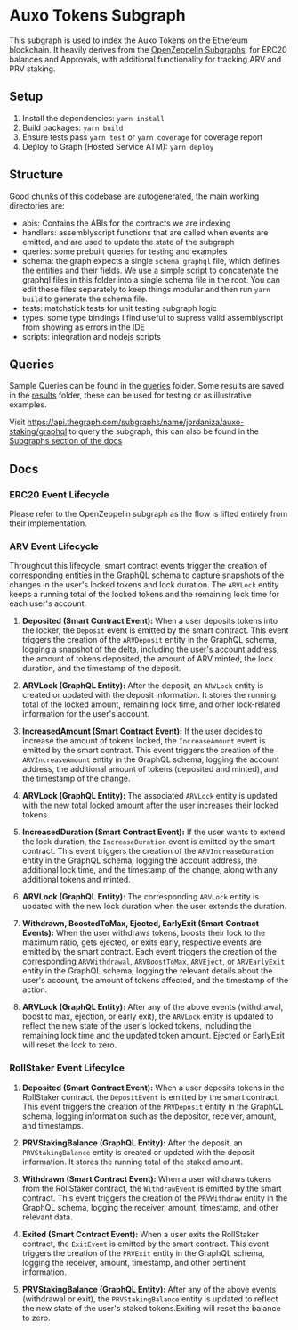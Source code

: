 # Auxo Tokens Subgraph

This subgraph is used to index the Auxo Tokens on the Ethereum blockchain.
It heavily derives from the [OpenZeppelin Subgraphs](https://docs.openzeppelin.com/subgraphs/0.1.x/generate), for ERC20 balances and Approvals, with additional functionality for tracking ARV and PRV staking.

## Setup

1. Install the dependencies: `yarn install`
2. Build packages: `yarn build`
3. Ensure tests pass `yarn test` or `yarn coverage` for coverage report
4. Deploy to Graph (Hosted Service ATM): `yarn deploy`

## Structure

Good chunks of this codebase are autogenerated, the main working directories are:

- abis: Contains the ABIs for the contracts we are indexing
- handlers: assemblyscript functions that are called when events are emitted, and are used to update the state of the subgraph
- queries: some prebuilt queries for testing and examples
- schema: the graph expects a single `schema.graphql` file, which defines the entities and their fields. We use a simple script to concatenate the graphql files in this folder into a single schema file in the root. You can edit these files separately to keep things modular and then run `yarn build` to generate the schema file.
- tests: matchstick tests for unit testing subgraph logic
- types: some type bindings I find useful to supress valid assemblyscript from showing as errors in the IDE
- scripts: integration and nodejs scripts

## Queries

Sample Queries can be found in the [queries](./queries) folder.
Some results are saved in the [results](./queries/results) folder, these can be used for testing or as illustrative examples.

Visit https://api.thegraph.com/subgraphs/name/jordaniza/auxo-staking/graphql to query the subgraph, this can also be found in the [Subgraphs section of the docs](https://docs.auxo.fi/auxo-docs/developers/subgraphs)

## Docs

### ERC20 Event Lifecycle

Please refer to the OpenZeppelin subgraph as the flow is lifted entirely from their implementation.

### ARV Event Lifecycle

Throughout this lifecycle, smart contract events trigger the creation of corresponding entities in the GraphQL schema to capture snapshots of the changes in the user's locked tokens and lock duration. The `ARVLock` entity keeps a running total of the locked tokens and the remaining lock time for each user's account.

1. **Deposited (Smart Contract Event):**
   When a user deposits tokens into the locker, the `Deposit` event is emitted by the smart contract. This event triggers the creation of the `ARVDeposit` entity in the GraphQL schema, logging a snapshot of the delta, including the user's account address, the amount of tokens deposited, the amount of ARV minted, the lock duration, and the timestamp of the deposit.

2. **ARVLock (GraphQL Entity):**
   After the deposit, an `ARVLock` entity is created or updated with the deposit information. It stores the running total of the locked amount, remaining lock time, and other lock-related information for the user's account.

3. **IncreasedAmount (Smart Contract Event):**
   If the user decides to increase the amount of tokens locked, the `IncreaseAmount` event is emitted by the smart contract. This event triggers the creation of the `ARVIncreaseAmount` entity in the GraphQL schema, logging the account address, the additional amount of tokens (deposited and minted), and the timestamp of the change.

4. **ARVLock (GraphQL Entity):**
   The associated `ARVLock` entity is updated with the new total locked amount after the user increases their locked tokens.

5. **IncreasedDuration (Smart Contract Event):**
   If the user wants to extend the lock duration, the `IncreaseDuration` event is emitted by the smart contract. This event triggers the creation of the `ARVIncreaseDuration` entity in the GraphQL schema, logging the account address, the additional lock time, and the timestamp of the change, along with any additional tokens and minted.

6. **ARVLock (GraphQL Entity):**
   The corresponding `ARVLock` entity is updated with the new lock duration when the user extends the duration.

7. **Withdrawn, BoostedToMax, Ejected, EarlyExit (Smart Contract Events):**
   When the user withdraws tokens, boosts their lock to the maximum ratio, gets ejected, or exits early, respective events are emitted by the smart contract. Each event triggers the creation of the corresponding `ARVWithdrawal`, `ARVBoostToMax`, `ARVEject`, or `ARVEarlyExit` entity in the GraphQL schema, logging the relevant details about the user's account, the amount of tokens affected, and the timestamp of the action.

8. **ARVLock (GraphQL Entity):**
   After any of the above events (withdrawal, boost to max, ejection, or early exit), the `ARVLock` entity is updated to reflect the new state of the user's locked tokens, including the remaining lock time and the updated token amount. Ejected or EarlyExit will reset the lock to zero.

### RollStaker Event Lifecylce

1. **Deposited (Smart Contract Event):**
   When a user deposits tokens in the RollStaker contract, the `DepositEvent` is emitted by the smart contract. This event triggers the creation of the `PRVDeposit` entity in the GraphQL schema, logging information such as the depositor, receiver, amount, and timestamps.

2. **PRVStakingBalance (GraphQL Entity):**
   After the deposit, an `PRVStakingBalance` entity is created or updated with the deposit information. It stores the running total of the staked amount.

3. **Withdrawn (Smart Contract Event):**
   When a user withdraws tokens from the RollStaker contract, the `WithdrawEvent` is emitted by the smart contract. This event triggers the creation of the `PRVWithdraw` entity in the GraphQL schema, logging the receiver, amount, timestamp, and other relevant data.

4. **Exited (Smart Contract Event):**
   When a user exits the RollStaker contract, the `ExitEvent` is emitted by the smart contract. This event triggers the creation of the `PRVExit` entity in the GraphQL schema, logging the receiver, amount, timestamp, and other pertinent information.

5. **PRVStakingBalance (GraphQL Entity):**
   After any of the above events (withdrawal or exit), the `PRVStakingBalance` entity is updated to reflect the new state of the user's staked tokens.Exiting will reset the balance to zero.

